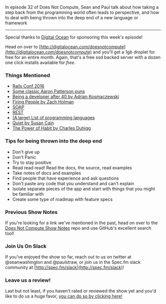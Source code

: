 In episode 32 of Does Not Compute, Sean and Paul talk about how taking a step back from the programming world often leads to perspective, and how to deal with being thrown into the deep end of a new language or framework

---

Special thanks to [Digital Ocean](http://digitalocean.com/doesnotcompute) for sponsoring this week's episode!

Head on over to [http://digitalocean.com/doesnotcompute](http://digitalocean.com/doesnotcompute) and you'll get a 1gb droplet for free for an entire month. Again, that's a free ssd backed server with a dozen one click installs available for _free_.

### Things Mentioned

* [Rails Conf 2016](http://railsconf.com/)
* [Some classic Aaron Patterson puns](https://www.youtube.com/watch?v=b77V0rkr5rk)
* [Being a developer after 40 by Adrian Kosmaczewski](https://medium.freecodecamp.com/being-a-developer-after-40-3c5dd112210c#.xyk4nnjh3)
* [Firing People by Zach Holman](https://zachholman.com/talk/firing-people)
* [SOAP](https://en.wikipedia.org/wiki/SOAP)
* [REST](https://en.wikipedia.org/wiki/Representational_state_transfer)
* [(A large) List of programming languages](https://en.wikipedia.org/wiki/List_of_programming_languages)
* [Quiet by Susan Cain](http://www.amazon.com/Quiet-Power-Introverts-World-Talking/dp/0307352153)
* [The Power of Habit by Charles Duhigg](http://www.amazon.com/Power-Habit-What-Life-Business/dp/081298160X/ref=pd_sim_14_7?ie=UTF8&dpID=51Ml%2BjD9l3L&dpSrc=sims&preST=_AC_UL160_SR104%2C160_&refRID=0E28K0W9H8TCDAAWH5G2)


### Tips for being thrown into the deep end

* Don't give up
* Don't Panic
* Try to stay positive
* Read read read! Read the docs, the source, read examples
* Take notes of docs and examples
* Find people that have experience and ask questions
* Don't paste any code that you understand and can't explain
* Isolate separate pieces of the app and start with things that you might be familiar with
* Create some type of roadmap with feature specs

### Previous Show Notes

If you're looking for a link we've mentioned in the past, head on over to the [Does Not Compute Show Notes](https://github.com/seanwash/dnccast-show-notes) repo and use GitHub's excellent search tool!

### Join Us On Slack

If you've enjoyed the show so far, reach out to us on twitter at @seanwashington and @paulstraw, or join us in the Spec.fm slack community at [http://spec.fm/slack](http://spec.fm/slack)!

### Leave us a review!

Last but not least, if you haven't rated or reviewed the show yet and you'd like to do us a huge favor, [you can do so by clicking here!](https://itunes.apple.com/us/podcast/does-not-compute/id1048731980?mt=2)
